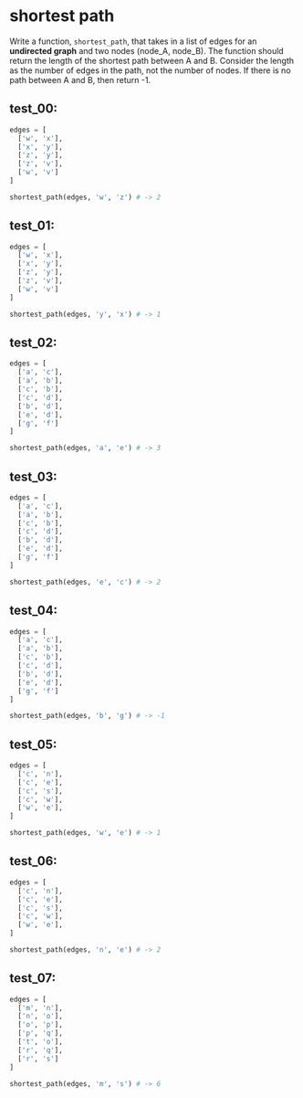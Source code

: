 # shortest path

Write a function, `shortest_path`, that takes in a list of edges for an **undirected graph** and two nodes (node_A, node_B). The function should return the length of the shortest path between A and B. Consider the length as the number of edges in the path, not the number of nodes. If there is no path between A and B, then return -1.

## test_00:

```python
edges = [
  ['w', 'x'],
  ['x', 'y'],
  ['z', 'y'],
  ['z', 'v'],
  ['w', 'v']
]

shortest_path(edges, 'w', 'z') # -> 2
```

## test_01:

```python
edges = [
  ['w', 'x'],
  ['x', 'y'],
  ['z', 'y'],
  ['z', 'v'],
  ['w', 'v']
]

shortest_path(edges, 'y', 'x') # -> 1
```

## test_02:

```python
edges = [
  ['a', 'c'],
  ['a', 'b'],
  ['c', 'b'],
  ['c', 'd'],
  ['b', 'd'],
  ['e', 'd'],
  ['g', 'f']
]

shortest_path(edges, 'a', 'e') # -> 3
```

## test_03:

```python
edges = [
  ['a', 'c'],
  ['a', 'b'],
  ['c', 'b'],
  ['c', 'd'],
  ['b', 'd'],
  ['e', 'd'],
  ['g', 'f']
]

shortest_path(edges, 'e', 'c') # -> 2
```

## test_04:

```python
edges = [
  ['a', 'c'],
  ['a', 'b'],
  ['c', 'b'],
  ['c', 'd'],
  ['b', 'd'],
  ['e', 'd'],
  ['g', 'f']
]

shortest_path(edges, 'b', 'g') # -> -1
```

## test_05:

```python
edges = [
  ['c', 'n'],
  ['c', 'e'],
  ['c', 's'],
  ['c', 'w'],
  ['w', 'e'],
]

shortest_path(edges, 'w', 'e') # -> 1
```

## test_06:

```python
edges = [
  ['c', 'n'],
  ['c', 'e'],
  ['c', 's'],
  ['c', 'w'],
  ['w', 'e'],
]

shortest_path(edges, 'n', 'e') # -> 2
```

## test_07:

```python
edges = [
  ['m', 'n'],
  ['n', 'o'],
  ['o', 'p'],
  ['p', 'q'],
  ['t', 'o'],
  ['r', 'q'],
  ['r', 's']
]

shortest_path(edges, 'm', 's') # -> 6
```
